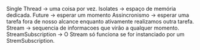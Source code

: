 Single Thread -> uma coisa por vez.
Isolates -> espaço de memória dedicada. 
Future -> esperar um momento
Assincronismo ->  esperar uma tarefa fora de nosso alcance enquanto ativamente realizamos outra tarefa.
Stream -> sequencia de informacoes que virão a qualquer momento.
StreamSubscription -> O Stream só funciona se for instanciado por um StremSubscription.
